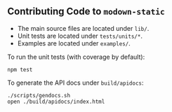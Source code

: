 ## Contributing Code to `modown-static`

- The main source files are located under `lib/`.
- Unit tests are located under `tests/units/*`.
- Examples are located under `examples/`.

To run the unit tests (with coverage by default):

    npm test

To generate the API docs under `build/apidocs`:

    ./scripts/gendocs.sh
    open ./build/apidocs/index.html

